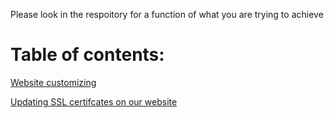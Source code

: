 Please look in the respoitory for a function of what you are trying to achieve

# Table of contents:

[Website customizing](website_customizing.md)

[Updating SSL certifcates on our website](Updating_ssl_certificate_on_website.md)
